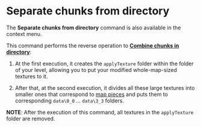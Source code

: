 # Separate chunks from directory

The **Separate chunks from directory** command is also available in the context menu.

This command performs the reverse operation to [**Combine chunks in directory**][combine]:

1.  At the first execution, it creates the `applyTexture` folder within the folder of your level, allowing you to put your modified whole-map-sized textures to it.

2.  After that, at the second execution, it divides all these large textures into smaller ones that correspond to [map pieces][map_pieces] and puts them to corresponding `data\0_0` ... `data\3_3` folders.

**NOTE**: After the execution of this command, all textures in the `applyTexture` folder are removed.


[combine]: ./combine_chunks_in_directory.md
[map_pieces]: ./../map_pieces_their_subfolders.md
